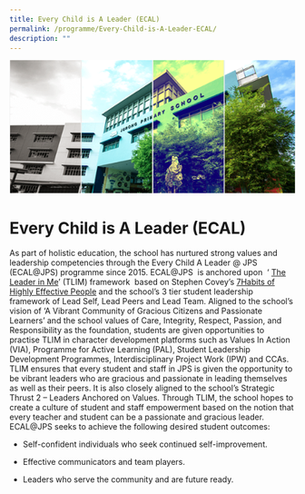 ```yaml
---
title: Every Child is A Leader (ECAL)
permalink: /programme/Every-Child-is-A-Leader-ECAL/
description: ""
---
```

![](/images/Banner.png)

Every Child is A Leader (ECAL)
==============================

As part of holistic education, the school has nurtured strong values and leadership competencies through the Every Child A Leader @ JPS (ECAL@JPS) programme since 2015. ECAL@JPS  is anchored upon  ‘ [The Leader in Me](/files/The%20Leader%20In%20Me.pdf)’ (TLIM) framework  based on Stephen Covey’s [7Habits of Highly Effective People](https://jurongpri.moe.edu.sg/qql/slot/u560/Programme/Every%20Child%20Is%20a%20Leader/7HabitsTree.pdf) and the school’s 3 tier student leadership framework of Lead Self, Lead Peers and Lead Team. Aligned to the school’s vision of ‘A Vibrant Community of Gracious Citizens and Passionate Learners’ and the school values of Care, Integrity, Respect, Passion, and Responsibility as the foundation, students are given opportunities to practise TLIM in character development platforms such as Values In Action (VIA), Programme for Active Learning (PAL), Student Leadership Development Programmes, Interdisciplinary Project Work (IPW) and CCAs. TLIM ensures that every student and staff in JPS is given the opportunity to be vibrant leaders who are gracious and passionate in leading themselves as well as their peers. It is also closely aligned to the school’s Strategic Thrust 2 – Leaders Anchored on Values. Through TLIM, the school hopes to create a culture of student and staff empowerment based on the notion that every teacher and student can be a passionate and gracious leader. ECAL@JPS seeks to achieve the following desired student outcomes:

*   Self-confident individuals who seek continued self-improvement.   
    
*   Effective communicators and team players.   
    
*   Leaders who serve the community and are future ready.